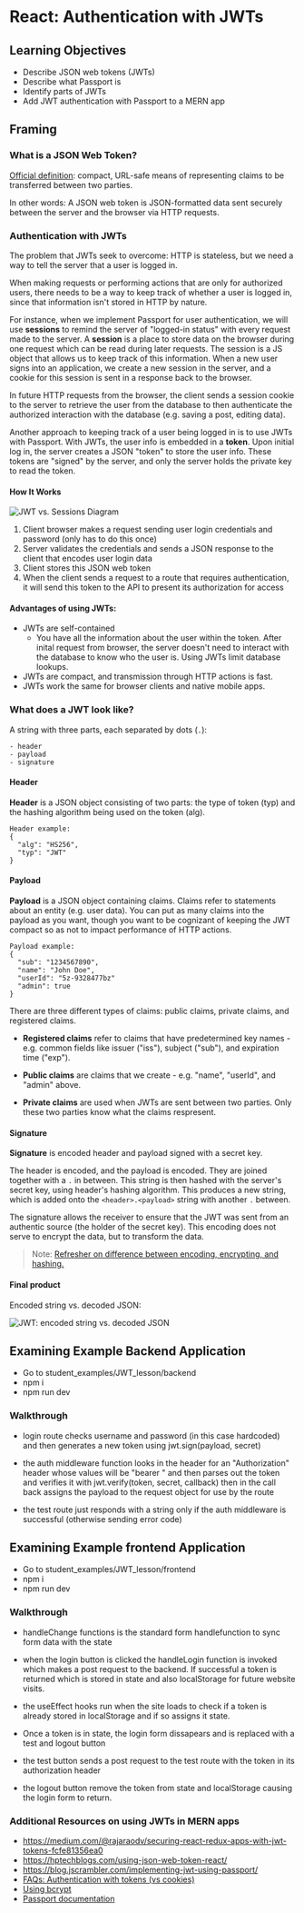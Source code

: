# React: Authentication with JWTs

## Learning Objectives

-   Describe JSON web tokens (JWTs)
-   Describe what Passport is
-   Identify parts of JWTs
-   Add JWT authentication with Passport to a MERN app

## Framing

### What is a JSON Web Token?

[Official definition](https://tools.ietf.org/html/rfc7519): compact, URL-safe means of representing claims to be transferred between two parties.

In other words: A JSON web token is JSON-formatted data sent securely between the server and the browser via HTTP requests.

### Authentication with JWTs

The problem that JWTs seek to overcome: HTTP is stateless, but we need a way to tell the server that a user is logged in.

When making requests or performing actions that are only for authorized users, there needs to be a way to keep track of whether a user is logged in, since that information isn't stored in HTTP by nature.

For instance, when we implement Passport for user authentication, we will use **sessions** to remind the server of "logged-in status" with every request made to the server. A **session** is a place to store data on the browser during one request which can be read during later requests. The session is a JS object that allows us to keep track of this information. When a new user signs into an application, we create a new session in the server, and a cookie for this session is sent in a response back to the browser.

In future HTTP requests from the browser, the client sends a session cookie to the server to retrieve the user from the database to then authenticate the authorized interaction with the database (e.g. saving a post, editing data).

Another approach to keeping track of a user being logged in is to use JWTs with Passport. With JWTs, the user info is embedded in a **token**. Upon initial log in, the server creates a JSON "token" to store the user info. These tokens are "signed" by the server, and only the server holds the private key to read the token.

#### How It Works

![JWT vs. Sessions Diagram](https://cdn-images-1.medium.com/max/1600/1*d6YcPvq7TeU0DTamj629xw.png)

1. Client browser makes a request sending user login credentials and password (only has to do this once)
2. Server validates the credentials and sends a JSON response to the client that encodes user login data
3. Client stores this JSON web token
4. When the client sends a request to a route that requires authentication, it will send this token to the API to present its authorization for access

#### Advantages of using JWTs:

-   JWTs are self-contained
    -   You have all the information about the user within the token. After inital request from browser, the server doesn't need to interact with the database to know who the user is. Using JWTs limit database lookups.
-   JWTs are compact, and transmission through HTTP actions is fast.
-   JWTs work the same for browser clients and native mobile apps.

### What does a JWT look like?

A string with three parts, each separated by dots (`.`):

    - header
    - payload
    - signature

#### Header

**Header** is a JSON object consisting of two parts: the type of token (typ) and the hashing algorithm being used on the token (alg).

```
Header example:
{
  "alg": "HS256",
  "typ": "JWT"
}
```

#### Payload

**Payload** is a JSON object containing claims. Claims refer to statements about an entity (e.g. user data). You can put as many claims into the payload as you want, though you want to be cognizant of keeping the JWT compact so as not to impact performance of HTTP actions.

```
Payload example:
{
  "sub": "1234567890",
  "name": "John Doe",
  "userId": "5z-9328477bz"
  "admin": true
}
```

There are three different types of claims: public claims, private claims, and registered claims.

-   **Registered claims** refer to claims that have predetermined key names - e.g. common fields like issuer ("iss"), subject ("sub"), and expiration time ("exp").

-   **Public claims** are claims that we create - e.g. "name", "userId", and "admin" above.

-   **Private claims** are used when JWTs are sent between two parties. Only these two parties know what the claims respresent.

#### Signature

**Signature** is encoded header and payload signed with a secret key.

The header is encoded, and the payload is encoded. They are joined together with a `.` in between. This string is then hashed with the server's secret key, using header's hashing algorithm. This produces a new string, which is added onto the `<header>.<payload>` string with another `.` between.

The signature allows the receiver to ensure that the JWT was sent from an authentic source (the holder of the secret key). This encoding does not serve to encrypt the data, but to transform the data.

> Note: [Refresher on difference between encoding, encrypting, and hashing.](https://danielmiessler.com/study/encoding-encryption-hashing-obfuscation/)

#### Final product

Encoded string vs. decoded JSON:

![JWT: encoded string vs. decoded JSON](https://cdn-images-1.medium.com/max/2000/1*LAo6s2tlszZdk2x-uE1lqA.png)

## Examining Example Backend Application

-   Go to student_examples/JWT_lesson/backend
-   npm i
-   npm run dev

### Walkthrough

-   login route checks username and password (in this case hardcoded) and then generates a new token using jwt.sign(payload, secret)

-   the auth middleware function looks in the header for an "Authorization" header whose values will be "bearer <token>" and then parses out the token and verifies it with jwt.verify(token, secret, callback) then in the call back assigns the payload to the request object for use by the route

-   the test route just responds with a string only if the auth middleware is successful (otherwise sending error code)

## Examining Example frontend Application

-   Go to student_examples/JWT_lesson/frontend
-   npm i
-   npm run dev

### Walkthrough

-   handleChange functions is the standard form handlefunction to sync form data with the state

-   when the login button is clicked the handleLogin function is invoked which makes a post request to the backend. If successful a token is returned which is stored in state and also localStorage for future website visits.

-   the useEffect hooks run when the site loads to check if a token is already stored in localStorage and if so assigns it state.

-   Once a token is in state, the login form dissapears and is replaced with a test and logout button

-   the test button sends a post request to the test route with the token in its authorization header

-   the logout button remove the token from state and localStorage causing the login form to return.

### Additional Resources on using JWTs in MERN apps

-   https://medium.com/@rajaraodv/securing-react-redux-apps-with-jwt-tokens-fcfe81356ea0
-   https://hptechblogs.com/using-json-web-token-react/
-   https://blog.jscrambler.com/implementing-jwt-using-passport/
-   [FAQs: Authentication with tokens (vs cookies)](https://auth0.com/blog/ten-things-you-should-know-about-tokens-and-cookies/#token-oauth)
-   [Using bcrypt](https://jonathas.com/token-based-authentication-in-nodejs-with-passport-jwt-and-bcrypt/)
-   [Passport documentation](http://www.passportjs.org/docs/)
